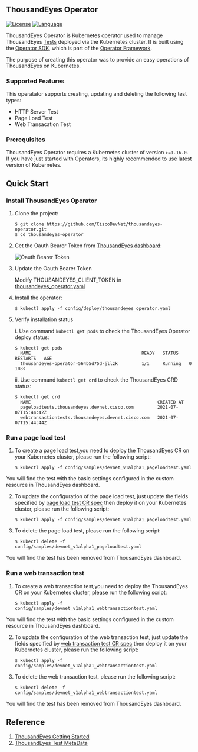## ThousandEyes Operator
[![License](https://img.shields.io/badge/license-Apache%202-4EB1BA.svg)](https://www.apache.org/licenses/LICENSE-2.0.html)
[![Language](https://img.shields.io/badge/Language-Go-blue.svg)](https://golang.org/)

ThousandEyes Operator is Kubernetes operator used to manage ThousandEyes [Tests](https://developer.thousandeyes.com/v6/tests/) deployed via the Kubernetes cluster.
It is built using the [Operator SDK](https://github.com/operator-framework/operator-sdk), which is part of the [Operator Framework](https://github.com/operator-framework/).

The purpose of creating this operator was to provide an easy operations of ThousandEyes on Kubernetes.

### Supported Features
This operatator supports creating, updating and deleting the following test types:
- HTTP Server Test
- Page Load Test 
- Web Transacation Test

### Prerequisites

ThousandEyes Operator requires a Kubernetes cluster of version `>=1.16.0`. If you have just started with Operators, its highly recommended to use latest version of Kubernetes.

## Quick Start

### Install ThousandEyes Operator

1. Clone the project:
   ```
   $ git clone https://github.com/CiscoDevNet/thousandeyes-operator.git
   $ cd thousandeyes-operator
   ```

2. Get the Oauth Bearer Token from [ThousandEyes dashboard](https://app.thousandeyes.com/login):

   ![Oauth Bearer Token](./docs/thousandeyes_get_token.gif)

3. Update the Oauth Bearer Token
   
   Modify THOUSANDEYES_CLIENT_TOKEN in [thousandeyes_operator.yaml](config/deploy/thousandeyes_operator.yaml)

4. Install the operator:
   ```
   $ kubectl apply -f config/deploy/thousandeyes_operator.yaml
   ```

5. Verify installation status

   i. Use command ```kubectl get pods``` to check the ThousandEyes Operator deploy status:
   ```
   $ kubectl get pods
     NAME                                          READY   STATUS    RESTARTS   AGE
     thousandeyes-operator-564b5d75d-jllzk         1/1     Running   0          108s
   ```
   ii. Use command ```kubectl get crd``` to check the ThousandEyes CRD status:
   ```
   $ kubectl get crd
     NAME                                                CREATED AT
     pageloadtests.thousandeyes.devnet.cisco.com         2021-07-07T15:44:42Z
     webtransactiontests.thousandeyes.devnet.cisco.com   2021-07-07T15:44:44Z 
   ```

### Run a page load test
1. To create a page load test,you need to deploy the ThousandEyes CR on your Kubernetes cluster, please run the following script:
    ```
    $ kubectl apply -f config/samples/devnet_v1alpha1_pageloadtest.yaml
    ```
You will find the test with the basic settings configured in the custom resource in ThousandEyes dashboard.

2. To update the configuration of the page load test, just update the fields specified by [page load test CR spec](./config/samples/devnet_v1alpha1_pageloadtest.yaml) then deploy it on your Kubernetes cluster, please run the following script:
    ```
    $ kubectl apply -f config/samples/devnet_v1alpha1_pageloadtest.yaml
    ```
3. To delete the page load test, please run the following script:
    ```
    $ kubectl delete -f config/samples/devnet_v1alpha1_pageloadtest.yaml
    ```
You will find the test has been removed from ThousandEyes dashboard.

### Run a web transaction test
1. To create a web transaction test,you need to deploy the ThousandEyes CR on your Kubernetes cluster, please run the following script:
   ```
   $ kubectl apply -f config/samples/devnet_v1alpha1_webtransactiontest.yaml
   ```
You will find the test with the basic settings configured in the custom resource in ThousandEyes dashboard.

2. To update the configuration of the web transaction test, just update the fields specified by [web transaction test CR spec](./config/samples/devnet_v1alpha1_webtransactiontest.yaml) then deploy it on your Kubernetes cluster, please run the following script:
    ```
    $ kubectl apply -f config/samples/devnet_v1alpha1_webtransactiontest.yaml
    ```
3. To delete the web transaction test, please run the following script:
    ```
    $ kubectl delete -f config/samples/devnet_v1alpha1_webtransactiontest.yaml
    ```
You will find the test has been removed from ThousandEyes dashboard.

## Reference
1. [ThousandEyes Getting Started](https://docs.thousandeyes.com/product-documentation/getting-started)
2. [ThousandEyes Test MetaData](https://developer.thousandeyes.com/v6/tests/#/test_metadata)












